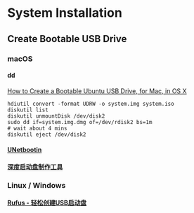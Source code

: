 # System Installation

## Create Bootable USB Drive

### macOS

#### dd

[How to Create a Bootable Ubuntu USB Drive, for Mac, in OS X](https://business.tutsplus.com/tutorials/how-to-create-a-bootable-ubuntu-usb-drive-for-mac-in-os-x--cms-21253)

    hdiutil convert -format UDRW -o system.img system.iso
    diskutil list
    diskutil unmountDisk /dev/disk2
    sudo dd if=system.img.dmg of=/dev/rdisk2 bs=1m
    # wait about 4 mins
    diskutil eject /dev/disk2

#### [UNetbootin](https://unetbootin.github.io/)

#### [深度启动盘制作工具](https://www.deepin.org/original/deepin-boot-maker/)

### Linux / Windows

#### [Rufus - 轻松创建USB启动盘](http://rufus.akeo.ie/?locale=zh_CN)
